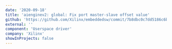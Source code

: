 ```yaml
---
date: '2020-09-18'
title: 'aienginev2: global: Fix port master-slave offset value'
github: 'https://github.com/Xilinx/embeddedsw/commit/7b8dbc0c7dd5186c6bba680071b8704b8f6875fa'
external: ''
component: 'Userspace driver'
company: 'Xilinx'
showInProjects: false
---
```

